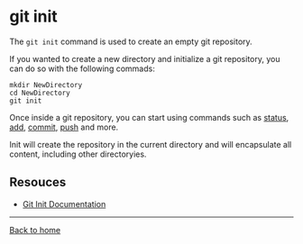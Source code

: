 # git init

The `git init` command is used to create an empty git repository.

If you wanted to create a new directory and initialize a git repository, you can do so with the following commads:
```
mkdir NewDirectory
cd NewDirectory
git init
```

Once inside a git repository, you can start using commands such as
[status](./Status.md),
[add](./Add.md),
[commit](./Commit.md),
[push](./Push.md)
and more.

Init will create the repository in the current directory and will encapsulate all content, including other directoryies.
## Resouces

- [Git Init Documentation](httpls://git-scm.com/docs/git-init)

---

[Back to home](../README.md)